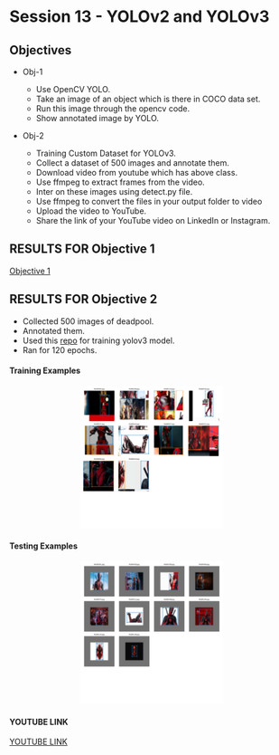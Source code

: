 # Session 13 - YOLOv2 and YOLOv3

## Objectives

- Obj-1
    - Use OpenCV YOLO.
    - Take an image of an object which is there in COCO data set. 
    - Run this image through the opencv code. 
    - Show annotated image by YOLO. 

- Obj-2
    - Training Custom Dataset for YOLOv3. 
    - Collect a dataset of 500 images and annotate them.
    - Download video from youtube which has above class. 
    - Use ffmpeg to extract frames from the video. 
    - Inter on these images using detect.py file.
    - Use ffmpeg to convert the files in your output folder to video
    - Upload the video to YouTube. 
    - Share the link of your YouTube video on LinkedIn or Instagram.

## RESULTS FOR Objective 1

[Objective 1](https://github.com/myselfHimanshu/ai-vision-program/tree/master/Session-13/opencv-detection)

## RESULTS FOR Objective 2

- Collected 500 images of deadpool.
- Annotated them.
- Used this [repo](https://github.com/theschoolofai/YoloV3) for training yolov3 model.
- Ran for 120 epochs.

#### Training Examples


<p align="center">
  <img width="50%" height="50%" src="https://github.com/myselfHimanshu/ai-vision-program/raw/master/Session-13/yolo-detection/images/train_batch0.png"/>
</p>

#### Testing Examples

<p align="center">
  <img width="50%" height="50%" src="https://github.com/myselfHimanshu/ai-vision-program/raw/master/Session-13/yolo-detection/images/test_batch0.png"/>
</p>

#### YOUTUBE LINK

[YOUTUBE LINK](https://youtu.be/k6wQwk8U_zo)



